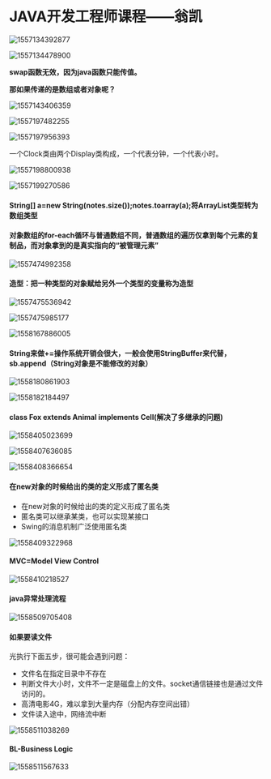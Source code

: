 

# JAVA开发工程师课程——翁凯





![1557134392877](C:\Users\Administrator\AppData\Roaming\Typora\typora-user-images\1557134392877.png)



![1557134478900](C:\Users\Administrator\AppData\Roaming\Typora\typora-user-images\1557134478900.png)





**swap函数无效，因为java函数只能传值。**

**那如果传递的是数组或者对象呢？**

![1557143406359](C:\Users\Administrator\AppData\Roaming\Typora\typora-user-images\1557143406359.png)



![1557197482255](C:\Users\Administrator\AppData\Roaming\Typora\typora-user-images\1557197482255.png)



![1557197956393](C:\Users\Administrator\AppData\Roaming\Typora\typora-user-images\1557197956393.png)





一个Clock类由两个Display类构成，一个代表分钟，一个代表小时。



![1557198800938](C:\Users\Administrator\AppData\Roaming\Typora\typora-user-images\1557198800938.png)





![1557199270586](C:\Users\Administrator\AppData\Roaming\Typora\typora-user-images\1557199270586.png)



#### String[] a=new String(notes.size());notes.toarray(a);将ArrayList类型转为数组类型	





#### 对象数组的for-each循环与普通数组不同，普通数组的遍历仅拿到每个元素的复制品，而对象拿到的是真实指向的“被管理元素”





![1557474992358](C:\Users\Administrator\AppData\Roaming\Typora\typora-user-images\1557474992358.png)



#### 造型：把一种类型的对象赋给另外一个类型的变量称为造型



![1557475536942](C:\Users\Administrator\AppData\Roaming\Typora\typora-user-images\1557475536942.png)





 ![1557475985177](C:\Users\Administrator\AppData\Roaming\Typora\typora-user-images\1557475985177.png)

![1558167886005](C:\Users\Administrator\AppData\Roaming\Typora\typora-user-images\1558167886005.png)



#### String来做+=操作系统开销会很大，一般会使用StringBuffer来代替，sb.append（String对象是不能修改的对象）





![1558180861903](C:\Users\Administrator\AppData\Roaming\Typora\typora-user-images\1558180861903.png)



![1558182184497](C:\Users\Administrator\AppData\Roaming\Typora\typora-user-images\1558182184497.png)





#### class Fox extends Animal implements Cell(解决了多继承的问题)



![1558405023699](C:\Users\Administrator\AppData\Roaming\Typora\typora-user-images\1558405023699.png)

![1558407636085](C:\Users\Administrator\AppData\Roaming\Typora\typora-user-images\1558407636085.png)





![1558408366654](C:\Users\Administrator\AppData\Roaming\Typora\typora-user-images\1558408366654.png)





#### 在new对象的时候给出的类的定义形成了匿名类



- 在new对象的时候给出的类的定义形成了匿名类
- 匿名类可以继承某类，也可以实现某接口
- Swing的消息机制广泛使用匿名类







![1558409322968](C:\Users\Administrator\AppData\Roaming\Typora\typora-user-images\1558409322968.png)





#### MVC=Model View Control 



![1558410218527](C:\Users\Administrator\AppData\Roaming\Typora\typora-user-images\1558410218527.png)





#### java异常处理流程





![1558509705408](C:\Users\Administrator\AppData\Roaming\Typora\typora-user-images\1558509705408.png)





#### 如果要读文件





光执行下面五步，很可能会遇到问题：



- 文件名在指定目录中不存在
- 判断文件大小时，文件不一定是磁盘上的文件。socket通信链接也是通过文件访问的。
- 高清电影4G，难以拿到大量内存（分配内存空间出错）
- 文件读入途中，网络流中断

![1558511038269](C:\Users\Administrator\AppData\Roaming\Typora\typora-user-images\1558511038269.png)





#### BL-Business Logic  



![1558511567633](C:\Users\Administrator\AppData\Roaming\Typora\typora-user-images\1558511567633.png)

